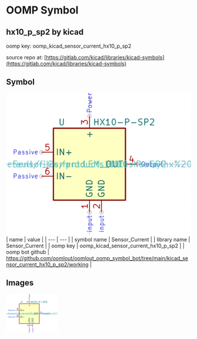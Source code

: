 # OOMP Symbol  
## hx10_p_sp2  by kicad  
  
oomp key: oomp_kicad_sensor_current_hx10_p_sp2  
  
source repo at: [https://gitlab.com/kicad/libraries/kicad-symbols](https://gitlab.com/kicad/libraries/kicad-symbols)  
## Symbol  
  
[![working.png](working_600.png)](working.png)  
| name | value | 
| --- | --- | 
| symbol name | Sensor_Current | 
| library name | Sensor_Current | 
| oomp key | oomp_kicad_sensor_current_hx10_p_sp2 | 
| oomp bot github | https://github.com/oomlout/oomlout_oomp_symbol_bot/tree/main/kicad_sensor_current_hx10_p_sp2/working | 
## Images  
  
[![working.png](working_140.png)](working.png)  
